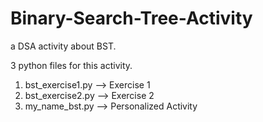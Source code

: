 # Binary-Search-Tree-Activity
a DSA activity about BST.

3 python files for this activity.
1. bst_exercise1.py --> Exercise 1
2. bst_exercise2.py --> Exercise 2
3. my_name_bst.py --> Personalized Activity
